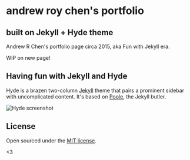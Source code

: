 # andrew roy chen's portfolio
## built on Jekyll + Hyde theme

Andrew R Chen's portfolio page circa 2015, aka Fun with Jekyll era.

WIP on new page!


## Having fun with Jekyll and Hyde
Hyde is a brazen two-column [Jekyll](http://jekyllrb.com) theme that pairs a prominent sidebar with uncomplicated content. It's based on [Poole](http://getpoole.com), the Jekyll butler.

![Hyde screenshot](https://f.cloud.github.com/assets/98681/1831228/42af6c6a-7384-11e3-98fb-e0b923ee0468.png)


## License

Open sourced under the [MIT license](LICENSE.md).

<3
